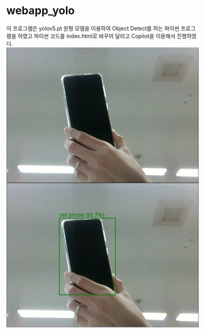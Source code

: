 # webapp_yolo
이 프로그램은 yolov5.pt 원형 모델을 이용하여
Object Detect를 하는 파이썬 프로그램을 하였고
파이썬 코드를 index.html로 바꾸어 달라고 Copilot을 이용해서 진행하였다.
![yolo_ex](https://github.com/haeun0908/webapp_yolo/blob/main/image/yolo_ex.png)
